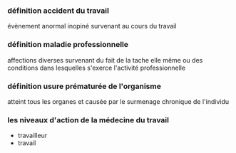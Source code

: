 ### définition accident du travail
évènement anormal inopiné survenant au cours du travail

### définition maladie professionnelle
affections diverses survenant du fait de la tache elle même ou des conditions dans lesquelles s'exerce l'activité professionnelle

### définition usure prématurée de l'organisme
atteint tous les organes et causée par le surmenage chronique de l'individu

### les niveaux d'action de la médecine du travail
- travailleur
- travail